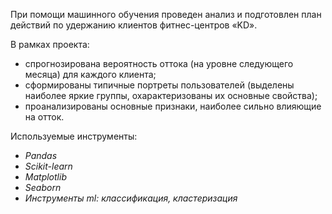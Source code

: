 При помощи машинного обучения проведен анализ и подготовлен план действий по удержанию клиентов фитнес-центров «KD». 

В рамках проекта:
* спрогнозирована вероятность оттока (на уровне следующего месяца) для каждого клиента; 
* сформированы типичные портреты пользователей (выделены наиболее яркие группы, охарактеризованы их основные свойства);
* проанализированы основные признаки, наиболее сильно влияющие на отток.

Используемые инструменты:
- *Pandas*
- *Scikit-learn*
- *Matplotlib*
- *Seaborn*
- *Инструменты ml: классификация, кластеризация*
